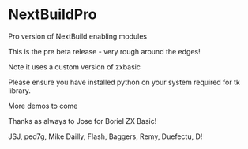 # NextBuildPro

 Pro version of NextBuild enabling modules



This is the pre beta release - very rough around the edges! 

Note it uses a custom version of zxbasic

Please ensure you have installed python on your system required for tk library.

More demos to come

Thanks as always to Jose for Boriel ZX Basic! 

JSJ, ped7g, Mike Dailly, Flash, Baggers, Remy, Duefectu, D!
